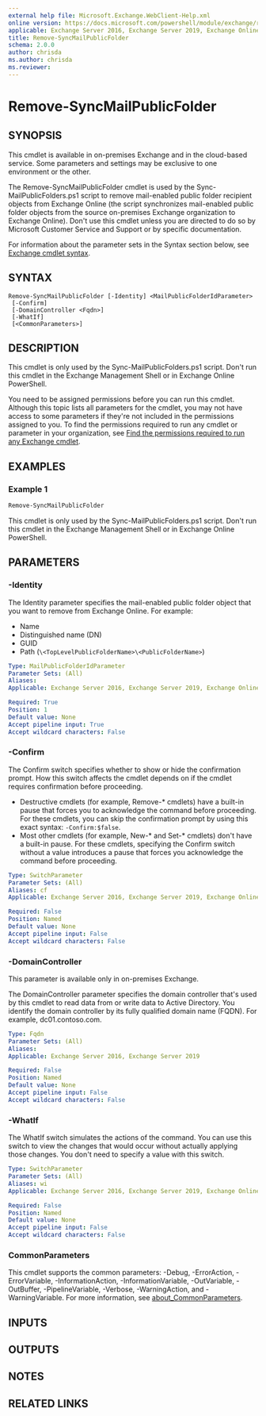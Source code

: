 ```yaml
---
external help file: Microsoft.Exchange.WebClient-Help.xml
online version: https://docs.microsoft.com/powershell/module/exchange/remove-syncmailpublicfolder
applicable: Exchange Server 2016, Exchange Server 2019, Exchange Online
title: Remove-SyncMailPublicFolder
schema: 2.0.0
author: chrisda
ms.author: chrisda
ms.reviewer:
---
```


# Remove-SyncMailPublicFolder

## SYNOPSIS
This cmdlet is available in on-premises Exchange and in the cloud-based service. Some parameters and settings may be exclusive to one environment or the other.

The Remove-SyncMailPublicFolder cmdlet is used by the Sync-MailPublicFolders.ps1 script to remove mail-enabled public folder recipient objects from Exchange Online (the script synchronizes mail-enabled public folder objects from the source on-premises Exchange organization to Exchange Online). Don't use this cmdlet unless you are directed to do so by Microsoft Customer Service and Support or by specific documentation.

For information about the parameter sets in the Syntax section below, see [Exchange cmdlet syntax](https://docs.microsoft.com/powershell/exchange/exchange-cmdlet-syntax).

## SYNTAX

```
Remove-SyncMailPublicFolder [-Identity] <MailPublicFolderIdParameter>
 [-Confirm]
 [-DomainController <Fqdn>]
 [-WhatIf]
 [<CommonParameters>]
```

## DESCRIPTION
This cmdlet is only used by the Sync-MailPublicFolders.ps1 script. Don't run this cmdlet in the Exchange Management Shell or in Exchange Online PowerShell.

You need to be assigned permissions before you can run this cmdlet. Although this topic lists all parameters for the cmdlet, you may not have access to some parameters if they're not included in the permissions assigned to you. To find the permissions required to run any cmdlet or parameter in your organization, see [Find the permissions required to run any Exchange cmdlet](https://docs.microsoft.com/powershell/exchange/find-exchange-cmdlet-permissions).

## EXAMPLES

### Example 1
```powershell
Remove-SyncMailPublicFolder
```

This cmdlet is only used by the Sync-MailPublicFolders.ps1 script. Don't run this cmdlet in the Exchange Management Shell or in Exchange Online PowerShell.

## PARAMETERS

### -Identity
The Identity parameter specifies the mail-enabled public folder object that you want to remove from Exchange Online. For example:

- Name
- Distinguished name (DN)
- GUID
- Path (`\<TopLevelPublicFolderName>\<PublicFolderName>`)

```yaml
Type: MailPublicFolderIdParameter
Parameter Sets: (All)
Aliases:
Applicable: Exchange Server 2016, Exchange Server 2019, Exchange Online

Required: True
Position: 1
Default value: None
Accept pipeline input: True
Accept wildcard characters: False
```

### -Confirm
The Confirm switch specifies whether to show or hide the confirmation prompt. How this switch affects the cmdlet depends on if the cmdlet requires confirmation before proceeding.

- Destructive cmdlets (for example, Remove-\* cmdlets) have a built-in pause that forces you to acknowledge the command before proceeding. For these cmdlets, you can skip the confirmation prompt by using this exact syntax: `-Confirm:$false`.
- Most other cmdlets (for example, New-\* and Set-\* cmdlets) don't have a built-in pause. For these cmdlets, specifying the Confirm switch without a value introduces a pause that forces you acknowledge the command before proceeding.

```yaml
Type: SwitchParameter
Parameter Sets: (All)
Aliases: cf
Applicable: Exchange Server 2016, Exchange Server 2019, Exchange Online

Required: False
Position: Named
Default value: None
Accept pipeline input: False
Accept wildcard characters: False
```

### -DomainController
This parameter is available only in on-premises Exchange.

The DomainController parameter specifies the domain controller that's used by this cmdlet to read data from or write data to Active Directory. You identify the domain controller by its fully qualified domain name (FQDN). For example, dc01.contoso.com.

```yaml
Type: Fqdn
Parameter Sets: (All)
Aliases:
Applicable: Exchange Server 2016, Exchange Server 2019

Required: False
Position: Named
Default value: None
Accept pipeline input: False
Accept wildcard characters: False
```

### -WhatIf
The WhatIf switch simulates the actions of the command. You can use this switch to view the changes that would occur without actually applying those changes. You don't need to specify a value with this switch.

```yaml
Type: SwitchParameter
Parameter Sets: (All)
Aliases: wi
Applicable: Exchange Server 2016, Exchange Server 2019, Exchange Online

Required: False
Position: Named
Default value: None
Accept pipeline input: False
Accept wildcard characters: False
```

### CommonParameters
This cmdlet supports the common parameters: -Debug, -ErrorAction, -ErrorVariable, -InformationAction, -InformationVariable, -OutVariable, -OutBuffer, -PipelineVariable, -Verbose, -WarningAction, and -WarningVariable. For more information, see [about_CommonParameters](https://go.microsoft.com/fwlink/p/?LinkID=113216).

## INPUTS

## OUTPUTS

## NOTES

## RELATED LINKS
